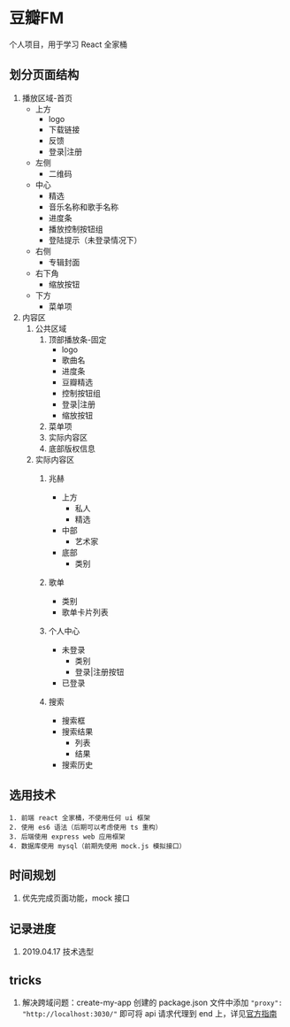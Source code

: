 # 豆瓣FM

个人项目，用于学习 React 全家桶

## 划分页面结构

1. 播放区域-首页
    - 上方
        - logo
        - 下载链接
        - 反馈
        - 登录|注册
    - 左侧
        - 二维码
    - 中心
        - 精选
        - 音乐名称和歌手名称
        - 进度条
        - 播放控制按钮组
        - 登陆提示（未登录情况下）
    - 右侧
        - 专辑封面
    - 右下角
        - 缩放按钮
    - 下方
        - 菜单项
2. 内容区
    1. 公共区域
        1. 顶部播放条-固定
            - logo
            - 歌曲名
            - 进度条
            - 豆瓣精选
            - 控制按钮组
            - 登录|注册
            - 缩放按钮
        2. 菜单项
        3. 实际内容区
        4. 底部版权信息
    2. 实际内容区
        1. 兆赫
            - 上方
                - 私人
                - 精选
            - 中部
                - 艺术家
            - 底部
                - 类别
        2. 歌单
            - 类别
            - 歌单卡片列表
        3. 个人中心
            - 未登录
                - 类别
                - 登录|注册按钮
            - 已登录

        4. 搜索
            - 搜索框
            - 搜索结果
                - 列表
                - 结果
            - 搜索历史

## 选用技术

    1. 前端 react 全家桶，不使用任何 ui 框架
    2. 使用 es6 语法（后期可以考虑使用 ts 重构）
    3. 后端使用 express web 应用框架
    4. 数据库使用 mysql（前期先使用 mock.js 模拟接口）

## 时间规划

1. 优先完成页面功能，mock 接口

## 记录进度

1. 2019.04.17 技术选型

## tricks

1. 解决跨域问题：create-my-app 创建的 package.json 文件中添加 ` "proxy": "http://localhost:3030/" ` 即可将 api 请求代理到 end 上，详见[官方指南](https://facebook.github.io/create-react-app/docs/proxying-api-requests-in-development)

